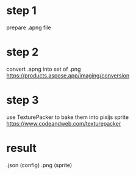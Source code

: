 # step 1
prepare .apng file

# step 2
convert .apng into set of .png
https://products.aspose.app/imaging/conversion

# step 3
use TexturePacker to bake them into pixijs sprite
https://www.codeandweb.com/texturepacker

# result
.json (config)
.png (sprite)
